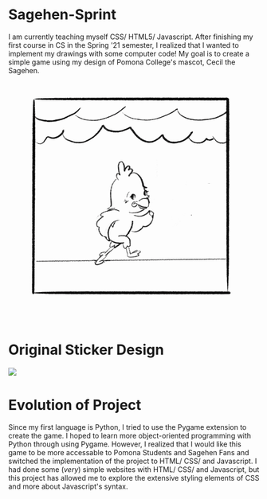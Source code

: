 # Sagehen-Sprint

I am currently teaching myself CSS/ HTML5/ Javascript. After finishing my first course in CS in the Spring '21 semester, I realized that I wanted to implement my drawings with some computer code! My goal is to create a simple game using my design of Pomona College's mascot, Cecil the Sagehen. 

![](Finished_Run_w_Background.gif)

# Original Sticker Design
<img src="Spring_Sem_color.png" width="500">

# Evolution of Project
Since my first language is Python, I tried to use the Pygame extension to create the game. I hoped to learn more object-oriented programming with Python through using Pygame. However, I realized that I would like this game to be more accessable to Pomona Students and Sagehen Fans and switched the implementation of the project to HTML/ CSS/ and Javascript. I had done some (*very*) simple websites with HTML/ CSS/ and Javascript, but this project has allowed me to explore the extensive styling elements of CSS and more about Javascript's syntax. 
